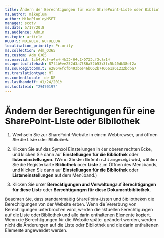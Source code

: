 ```yaml
---
title: Ändern der Berechtigungen für eine SharePoint-Liste oder Bibliothek
ms.author: mikeplum
author: MikePlumleyMSFT
manager: scotv
ms.date: 5/17/2018
ms.audience: Admin
ms.topic: article
ROBOTS: NOINDEX, NOFOLLOW
localization_priority: Priority
ms.collection: Adm_O365
ms.custom: Adm_O365
ms.assetid: 1cb414cf-a4a4-4b35-84c2-0723cf5c5a14
ms.openlocfilehash: 87f4b9ee252d3a7786a52b53b3fc5b40db38ef2a
ms.sourcegitcommit: e2864efcfb493b6e46b662b746661a61232bdba7
ms.translationtype: MT
ms.contentlocale: de-DE
ms.lasthandoff: 01/24/2019
ms.locfileid: "29470197"
---
```

# <a name="change-permissions-for-a-sharepoint-list-or-library"></a>Ändern der Berechtigungen für eine SharePoint-Liste oder Bibliothek

1. Wechseln Sie zur SharePoint-Website in einem Webbrowser, und öffnen Sie die Liste oder Bibliothek.
    
2. Klicken Sie auf das Symbol Einstellungen in der oberen rechten Ecke, und klicken Sie dann auf **Einstellungen für die Bibliothek** oder **listeneinstellungen**. (Wenn Sie den Befehl nicht angezeigt wird, wählen Sie die Registerkarte **Bibliothek** oder **Liste** zum Öffnen des Menübands, und klicken Sie dann auf **Einstellungen für die Bibliothek** oder **Listeneinstellungen** auf dem Menüband.) 
    
3. Klicken Sie unter **Berechtigungen und Verwaltung**auf **Berechtigungen für diese Liste** oder **Berechtigungen für diese Dokumentbibliothek**.
    
Beachten Sie, dass standardmäßig SharePoint-Listen und Bibliotheken die Berechtigungen von der Website erben. Wenn die Vererbung von Berechtigungen unterbrochen wird, werden die aktuellen Berechtigungen auf die Liste oder Bibliothek und alle darin enthaltenen Elemente kopiert. Wenn die Berechtigungen für die Website später geändert werden, werden nicht die Änderungen auf die Liste oder Bibliothek und die darin enthaltenen Elemente angewendet werden.
  

